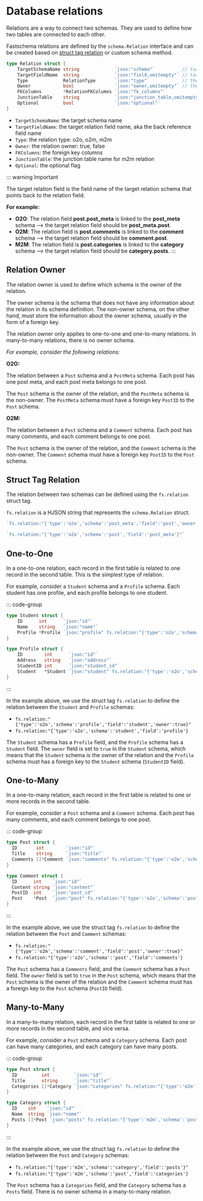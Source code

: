 # Database relations

Relations are a way to connect two schemas. They are used to define how two tables are connected to each other.

Fastschema relations are defined by the `schema.Relation` interface and can be created based on [struct tag relation](/docs/framework/database/system-schema.html#custom-with-tag-fs-relation) or custom schema method.

```go
type Relation struct {
	TargetSchemaName string             `json:"schema"`          // target schema name
	TargetFieldName  string             `json:"field,omitempty"` // target field name, aka the back reference field name
	Type             RelationType       `json:"type"`            // the relation type: o2o, o2m, m2m
	Owner            bool               `json:"owner,omitempty"` // the relation owner: true, false
	FKColumns        *RelationFKColumns `json:"fk_columns"`
	JunctionTable    string             `json:"junction_table,omitempty"` // junction table name for m2m relation
	Optional         bool               `json:"optional"`
}
```

- `TargetSchemaName`: the target schema name
- `TargetFieldName`: the target relation field name, aka the back reference field name
- `Type`: the relation type: o2o, o2m, m2m
- `Owner`: the relation owner: true, false
- `FKColumns`: the foreign key columns
- `JunctionTable`: the junction table name for m2m relation
- `Optional`: the optional flag

::: warning Important


The target relation field is the field name of the target relation schema that points back to the relation field.

**For example:**

- **O2O**: The relation field **post.post_meta** is linked to the **post_meta** schema --> the target relation field should be **post_meta.post**.
- **O2M**: The relation field is **post.comments** is linked to the **comment** schema --> the target relation field should be **comment.post**.
- **M2M**: The relation field is **post.categories** is linked to the **category** schema --> the target relation field should be **category.posts**.
:::

## Relation Owner

The relation owner is used to define which schema is the owner of the relation.

The owner schema is the schema that does not have any information about the relation in its schema definition. The non-owner schema, on the other hand, must store the information about the owner schema, usually in the form of a foreign key.

The relation owner only applies to one-to-one and one-to-many relations. In many-to-many relations, there is no owner schema.

_For example, consider the following relations:_

**O2O:**

The relation between a `Post` schema and a `PostMeta` schema. Each post has one post meta, and each post meta belongs to one post.

The `Post` schema is the owner of the relation, and the `PostMeta` schema is the non-owner. The `PostMeta` schema must have a foreign key `PostID` to the `Post` schema.

**O2M:**

The relation between a `Post` schema and a `Comment` schema. Each post has many comments, and each comment belongs to one post.

The `Post` schema is the owner of the relation, and the `Comment` schema is the non-owner. The `Comment` schema must have a foreign key `PostID` to the `Post` schema.

## Struct Tag Relation

The relation between two schemas can be defined using the `fs.relation` struct tag.

`fs.relation` is a HJSON string that represents the `schema.Relation` struct.

```go
`fs.relation:"{'type':'o2o','schema':'post_meta','field':'post','owner':true}"`

`fs.relation:"{'type':'o2o','schema':'post','field':'post_meta'}"`
```

<!-- ## Customize the foreign key columns

In non-owner schema, the foreign key columns will be created by the system automatically. However, you can customize the foreign key columns by using the `fk_columns` property in the `fs.relation` struct tag. -->


## One-to-One

In a one-to-one relation, each record in the first table is related to one record in the second table. This is the simplest type of relation.

For example, consider a `Student` schema and a `Profile` schema. Each student has one profile, and each profile belongs to one student.

::: code-group
```go [System Schema]
type Student struct {
	ID      int      `json:"id"`
	Name    string   `json:"name"`
	Profile *Profile `json:"profile" fs.relation:"{'type':'o2o','schema':'profile','field':'student','owner':true}"`
}

type Profile struct {
	ID        int      `json:"id"`
	Address   string   `json:"address"`
	StudentID int      `json:"student_id"`
	Student   *Student `json:"student" fs.relation:"{'type':'o2o','schema':'student','field':'profile'}"`
}

```
:::

In the example above, we use the struct tag `fs.relation` to define the relation between the `Student` and `Profile` schemas:

- `fs.relation:"{'type':'o2o','schema':'profile','field':'student','owner':true}"`
- `fs.relation:"{'type':'o2o','schema':'student','field':'profile'}`

The `Student` schema has a `Profile` field, and the `Profile` schema has a `Student` field. The `owner` field is set to `true` in the `Student` schema, which means that the `Student` schema is the owner of the relation and the `Profile` schema must has a foreign key to the `Student` schema (`StudentID` field).


## One-to-Many

In a one-to-many relation, each record in the first table is related to one or more records in the second table.

For example, consider a `Post` schema and a `Comment` schema. Each post has many comments, and each comment belongs to one post.

::: code-group
```go [System Schema]
type Post struct {
  ID       int        `json:"id"`
  Title    string     `json:"title"`
  Comments []*Comment `json:"comments" fs.relation:"{'type':'o2m','schema':'comment','field':'post','owner':true}"`
}

type Comment struct {
  ID      int    `json:"id"`
  Content string `json:"content"`
  PostID  int    `json:"post_id"`
  Post    *Post  `json:"post" fs.relation:"{'type':'o2o','schema':'post','field':'comments'}"`
}
```
:::

In the example above, we use the struct tag `fs.relation` to define the relation between the `Post` and `Comment` schemas:

- `fs.relation:"{'type':'o2m','schema':'comment','field':'post','owner':true}"`
- `fs.relation:"{'type':'o2o','schema':'post','field':'comments'}`

The `Post` schema has a `Comments` field, and the `Comment` schema has a `Post` field. The `owner` field is set to `true` in the `Post` schema, which means that the `Post` schema is the owner of the relation and the `Comment` schema must has a foreign key to the `Post` schema (`PostID` field).

## Many-to-Many

In a many-to-many relation, each record in the first table is related to one or more records in the second table, and vice versa.

For example, consider a `Post` schema and a `Category` schema. Each post can have many categories, and each category can have many posts.

::: code-group
```go [System Schema]
type Post struct {
  ID         int         `json:"id"`
  Title      string      `json:"title"`
  Categories []*Category `json:"categories" fs.relation:"{'type':'m2m','schema':'category','field':'posts'}"`
}

type Category struct {
  ID    int    `json:"id"`
  Name  string `json:"name"`
  Posts []*Post `json:"posts" fs.relation:"{'type':'m2m','schema':'post','field':'categories'}"`
}
```
:::

In the example above, we use the struct tag `fs.relation` to define the relation between the `Post` and `Category` schemas:

- `fs.relation:"{'type':'m2m','schema':'category','field':'posts'}"`
- `fs.relation:"{'type':'m2m','schema':'post','field':'categories'}`

The `Post` schema has a `Categories` field, and the `Category` schema has a `Posts` field. There is no owner schema in a many-to-many relation.
